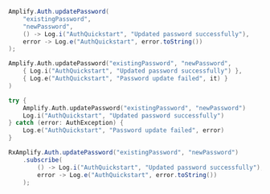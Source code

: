 <amplify-block-switcher>
<amplify-block name="Java">

```java
Amplify.Auth.updatePassword(
    "existingPassword",
    "newPassword",
    () -> Log.i("AuthQuickstart", "Updated password successfully"),
    error -> Log.e("AuthQuickstart", error.toString())
);
```

</amplify-block>
<amplify-block name="Kotlin - Callbacks">

```kotlin
Amplify.Auth.updatePassword("existingPassword", "newPassword",
    { Log.i("AuthQuickstart", "Updated password successfully") },
    { Log.e("AuthQuickstart", "Password update failed", it) }
)
```

</amplify-block>
<amplify-block name="Kotlin - Coroutines (Beta)">

```kotlin
try {
    Amplify.Auth.updatePassword("existingPassword", "newPassword")
    Log.i("AuthQuickstart", "Updated password successfully")
} catch (error: AuthException) {
    Log.e("AuthQuickstart", "Password update failed", error)
}
```

</amplify-block>
<amplify-block name="RxJava">

```java
RxAmplify.Auth.updatePassword("existingPassword", "newPassword")
    .subscribe(
        () -> Log.i("AuthQuickstart", "Updated password successfully"),
        error -> Log.e("AuthQuickstart", error.toString())
    );
```

</amplify-block>
</amplify-block-switcher>
